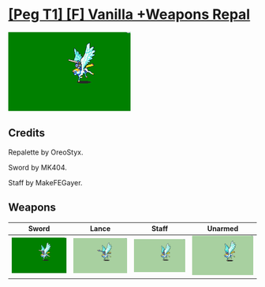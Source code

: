 # [\[Peg T1\] \[F\] Vanilla +Weapons Repal](./)

<img src="./1.%20Sword/Sword_000.png" alt="[Peg T1] [F] Vanilla +Weapons Repal standing" />

## Credits

Repalette by OreoStyx.

Sword by MK404.

Staff by MakeFEGayer.

## Weapons


|Sword |Lance |Staff |Unarmed |
|  :---: | :---: | :---: | :---: |
| <img alt="Sword animation" src="./1.%20Sword/Sword.gif" /> | <img alt="Lance animation" src="./2.%20Lance/Lance.gif" /> | <img alt="Staff animation" src="./7.%20Staff/Staff.gif" /> | <img alt="Unarmed animation" src="./8.%20Unarmed/Unarmed.gif" /> |
